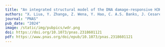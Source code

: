 ```yaml
---
title: "An integrated structural model of the DNA damage-responsive H3K4me3 binding WDR76:SPIN1 complex with the nucleosome"
authors: "X. Liua, Y. Zhanga, Z. Wena, Y. Hao, C. A.S. Banks, J. Cesare, S. Bhattacharyaa, **S. Arvindekar**, J. J. Lange, Yixuan Xie, B. A. Garciad, B. D. Slaughter, J. R. Unruh, **S. Viswanath**, L. Florens, J. L. Workman, and M. P. Washburn"
journal: "PNAS"
pub_date: "2024"
image: /static/img/pubpics/wdr.png
doi: https://doi.org/10.1073/pnas.2318601121
pdf: https://www.pnas.org/doi/epub/10.1073/pnas.2318601121
---
```

